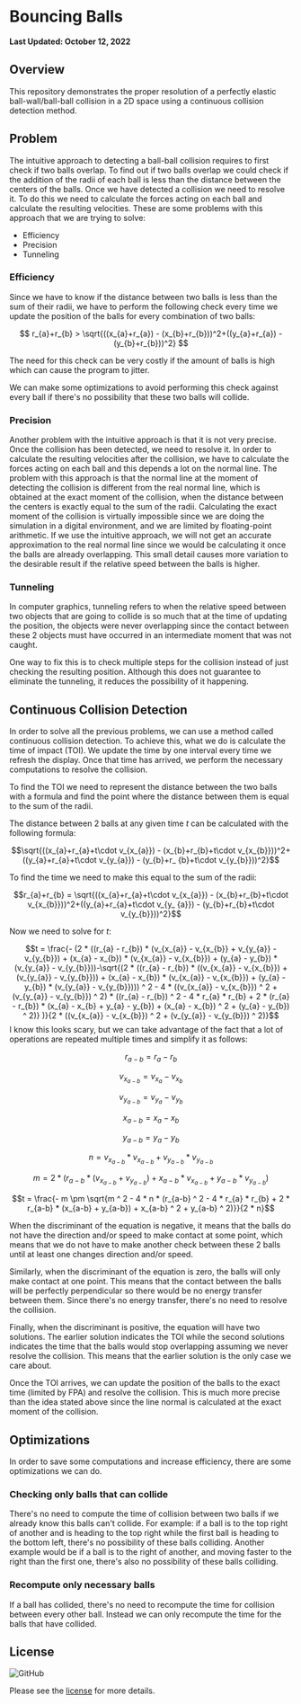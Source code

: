 # Bouncing Balls

**Last Updated: October 12, 2022**

## Overview

This repository demonstrates the proper resolution of a perfectly elastic ball-wall/ball-ball collision in a 2D space
using a
continuous collision detection method.

## Problem

The intuitive approach to detecting a ball-ball collision requires to first check if two balls overlap. To find out if
two balls overlap we could check if the addition of the radii of each ball is less than the distance between the centers
of the balls. Once we have detected a collision we need to resolve it. To do this we need to calculate the forces acting
on each ball and calculate the resulting velocities. These are some problems with this approach that we are trying to
solve:

* Efficiency
* Precision
* Tunneling

### Efficiency

Since we have to know if the distance between two balls is less than the sum of their radii, we have to perform the
following check every time we update the position of the balls for every combination of two balls:

$$ r_{a}+r_{b} > \sqrt{((x_{a}+r_{a}) - (x_{b}+r_{b}))^2+((y_{a}+r_{a}) - (y_{b}+r_{b}))^2} $$

The need for this check can be very costly if the amount of balls is high which can cause the program to jitter.

We can make some optimizations to avoid performing this check against every ball if there's no possibility that these
two balls will collide.

### Precision

Another problem with the intuitive approach is that it is not very precise. Once the collision has been detected, we
need to resolve it. In order to calculate the resulting velocities after the collision, we have to calculate the forces
acting on each ball and this depends a lot on the normal line. The problem with this approach is that the normal line at
the moment of detecting the collision is different from the real normal line, which is obtained at the exact moment of
the collision, when the distance between the centers is exactly equal to the sum of the radii. Calculating the exact
moment of the collision is virtually impossible since we are doing the simulation in a digital environment, and we are
limited by floating-point arithmetic. If we use the intuitive approach, we will not get an accurate approximation to the
real normal line since we would be calculating it once the balls are already overlapping. This small detail causes more
variation to the desirable result if the relative speed between the balls is higher.

### Tunneling

In computer graphics, tunneling refers to when the relative speed between two objects that are going to collide is so
much that at the time of updating the position, the objects were never overlapping since the contact between these 2
objects must have occurred in an intermediate moment that was not caught.

One way to fix this is to check multiple steps for the collision instead of just checking the resulting position.
Although this does not guarantee to eliminate the tunneling, it reduces the possibility of it happening.

## Continuous Collision Detection

In order to solve all the previous problems, we can use a method called continuous collision detection. To achieve this,
what we do is calculate the time of impact (TOI). We update the time by one interval every time we refresh the display.
Once that time has arrived, we perform the necessary computations to resolve the collision.

To find the TOI we need to represent the distance between the two balls with a formula and find the point where the
distance between them is equal to the sum of the radii.

The distance between 2 balls at any given time $t$ can be calculated with the following formula:

$$\sqrt{((x_{a}+r_{a}+t\cdot v_{x_{a}}) - (x_{b}+r_{b}+t\cdot v_{x_{b}}))^2+((y_{a}+r_{a}+t\cdot v_{y_{a}}) - (y_{b}+r_
{b}+t\cdot v_{y_{b}}))^2}$$

To find the time we need to make this equal to the sum of the radii:

$$r_{a}+r_{b} = \sqrt{((x_{a}+r_{a}+t\cdot v_{x_{a}}) - (x_{b}+r_{b}+t\cdot v_{x_{b}}))^2+((y_{a}+r_{a}+t\cdot v_{y_
{a}}) - (y_{b}+r_{b}+t\cdot v_{y_{b}}))^2}$$

Now we need to solve for $t$:

$$t = \frac{- (2 * ((r_{a} - r_{b}) * (v_{x_{a}} - v_{x_{b}} + v_{y_{a}} - v_{y_{b}}) + (x_{a} - x_{b}) * (v_{x_{a}} - v_{x_{b}}) + (y_{a} - y_{b}) * (v_{y_{a}} - v_{y_{b}}))-\sqrt{(2 * ((r_{a} - r_{b}) * ((v_{x_{a}} - v_{x_{b}}) + (v_{y_{a}} - v_{y_{b}})) + (x_{a} - x_{b}) * (v_{x_{a}} - v_{x_{b}}) + (y_{a} - y_{b}) * (v_{y_{a}} - v_{y_{b}}))) ^ 2 - 4 * ((v_{x_{a}} - v_{x_{b}}) ^ 2 + (v_{y_{a}} - v_{y_{b}}) ^ 2) * ((r_{a} - r_{b}) ^ 2 - 4 * r_{a} * r_{b} + 2 * (r_{a} - r_{b}) * (x_{a} - x_{b} + y_{a} - y_{b}) + (x_{a} - x_{b}) ^ 2 + (y_{a} - y_{b}) ^ 2)} )}{2 * ((v_{x_{a}} - v_{x_{b}}) ^ 2 + (v_{y_{a}} - v_{y_{b}}) ^ 2)}$$
I know this looks scary, but we can take advantage of the fact that a lot of operations are repeated multiple times and
simplify it as follows:

$$r_{a-b} = r_{a} - r_{b}$$

$$v_{x_{a-b}} = v_{x_{a}} - v_{x_{b}}$$

$$v_{y_{a-b}} = v_{y_{a}} - v_{y_{b}}$$

$$x_{a-b} = x_{a} - x_{b}$$

$$y_{a-b} = y_{a} - y_{b}$$

$$n = v_{x_{a-b}} * v_{x_{a-b}} + v_{y_{a-b}} * v_{y_{a-b}}$$

$$m = 2 * (r_{a-b} * (v_{x_{a-b}} + v_{y_{a-b}}) + x_{a-b} * v_{x_{a-b}} + y_{a-b} * v_{y_{a-b}})$$

$$t = \frac{- m  \pm \sqrt{m ^ 2 - 4 * n * (r_{a-b} ^ 2 - 4 * r_{a} * r_{b} + 2 * r_{a-b} * (x_{a-b} + y_{a-b}) + x_{a-b} ^ 2 +
y_{a-b} ^ 2)}}{2 * n}$$

When the discriminant of the equation is negative, it means that the balls do not have the direction and/or speed
to make contact at some point, which means that we do not have to make another check between these 2 balls until at
least one changes direction and/or speed.

Similarly, when the discriminant of the equation is zero, the balls will only make contact at one point. This means that
the contact between the balls will be perfectly perpendicular so there would be no energy transfer between them. Since
there's no energy transfer, there's no need to resolve the collision.

Finally, when the discriminant is positive, the equation will have two solutions. The earlier solution indicates the TOI
while the second solutions indicates the time that the balls would stop overlapping assuming we never resolve the
collision. This means that the earlier solution is the only case we care about.

Once the TOI arrives, we can update the position of the balls to the exact time (limited by FPA) and resolve the
collision. This is much more precise than the idea stated above since the line normal is calculated at the exact moment
of the collision.

## Optimizations

In order to save some computations and increase efficiency, there are some optimizations we can do.

### Checking only balls that can collide

There's no need to compute the time of collision between two balls if we already know this balls can't collide. For
example: if a ball is to the top right of another and is heading to the top right while the first ball is heading to the
bottom left, there's no possibility of these balls colliding. Another example would be if a ball is to the right of
another, and moving faster to the right than the first one, there's also no possibility of these balls colliding.

### Recompute only necessary balls

If a ball has collided, there's no need to recompute the time for collision between every other ball. Instead we can
only recompute the time for the balls that have collided.

## License

![GitHub](https://img.shields.io/github/license/EddyTodd/BouncingBalls)

Please see the [license](./LICENSE) for more details.